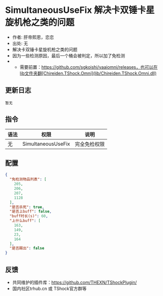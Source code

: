 # SimultaneousUseFix 解决卡双锤卡星旋机枪之类的问题

- 作者: 肝帝熙恩，恋恋
- 出处: 无
- 解决卡双锤卡星旋机枪之类的问题
- 因为一些检测原因，最后一个桶会被判定，所以加了免检测
- - 需要前置：https://github.com/sgkoishi/yaaiomni/releases，也可以在lib文件夹翻[Chireiden.TShock.Omni](lib/Chireiden.TShock.Omni.dll)  

## 更新日志

```
暂无
```

## 指令

| 语法           |        权限         |   说明   |
| -------------- | :-----------------: | :------: |
| 无 |  SimultaneousUseFix  | 完全免检权限 |

## 配置

```json
{
  "免检测物品列表": [
    205,
    206,
    207,
    1128
  ],
  "是否杀死": true,
  "是否上buff": false,
  "buff时长(s)": 60,
  "上什么buff": [
    163,
    149,
    23,
    164
  ],
  "是否踢出": false
}
```
## 反馈
- 共同维护的插件库：https://github.com/THEXN/TShockPlugin/
- 国内社区trhub.cn 或 TShock官方群等
